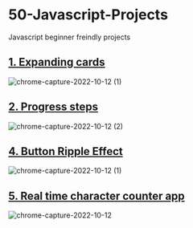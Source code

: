 # 50-Javascript-Projects
Javascript beginner freindly projects


## [1. Expanding cards](https://github.com/annuv231/20-javascript-Beginner-Must-Projects/tree/main/1-Expanding%20cards "1. Expanding cards")
![chrome-capture-2022-10-12 (1)](https://user-images.githubusercontent.com/33187053/201487473-2314b208-4bf7-4d71-8b2d-973e47061f63.gif)

## [2. Progress steps](https://github.com/annuv231/20-javascript-Beginner-Must-Projects/tree/main/2-Progress%20steps)
![chrome-capture-2022-10-12 (2)](https://user-images.githubusercontent.com/33187053/201486808-c89d4e93-6854-48c2-b94f-b67998e0b5e7.gif)

## [4. Button Ripple Effect](https://github.com/annuv231/50-Javascript-Projects/tree/main/4.button%20ripple%20effect "4. Button Ripple Effect")
 ![chrome-capture-2022-10-12 (1)](https://user-images.githubusercontent.com/33187053/201486703-d941aae1-d017-4faf-a731-1e179b44ba4c.gif)

## [5. Real time character counter app](https://github.com/annuv231/50-Javascript-Projects/tree/main/5.%20Real%20time%20character%20counter "5. Real time character counter app")

![chrome-capture-2022-10-12](https://user-images.githubusercontent.com/33187053/201486547-451fe34d-9a40-4c19-af9e-68187f0539e5.gif)


